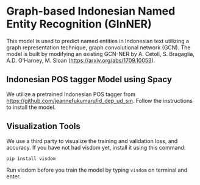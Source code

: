 # Graph-based Indonesian Named Entity Recognition (GInNER) 
This model is used to predict named entities in Indonesian text utilizing a graph representation technique, graph convolutional network (GCN). 
The model is built by modifying an existing GCN-NER by A. Cetoli, S. Bragaglia, A.D. O'Harney, M. Sloan (https://arxiv.org/abs/1709.10053).

## Indonesian POS tagger Model using Spacy
We utilize a pretrained Indonesian POS tagger from https://github.com/jeannefukumaru/id_dep_ud_sm.
Follow the instructions to install the model.

## Visualization Tools

We use a third party to visualize the training and validation loss, and accuracy. 
If you have not had visdom yet, install it using this command:
```
pip install visdom
``` 

Run visdom before you train the model by typing ```visdom``` on terminal and enter.
